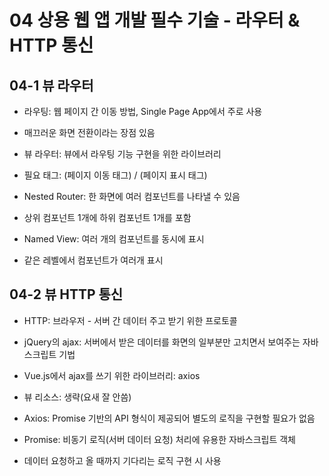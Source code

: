 # 04 상용 웹 앱 개발 필수 기술 - 라우터 & HTTP 통신

## 04-1 뷰 라우터
* 라우팅: 웹 페이지 간 이동 방법, Single Page App에서 주로 사용
* 매끄러운 화면 전환이라는 장점 있음

* 뷰 라우터: 뷰에서 라우팅 기능 구현을 위한 라이브러리
* 필요 태그: <router-link to="url">(페이지 이동 태그) / <router-view>(페이지 표시 태그)

* Nested Router: 한 화면에 여러 컴포넌트를 나타낼 수 있음
* 상위 컴포넌트 1개에 하위 컴포넌트 1개를 포함

* Named View: 여러 개의 컴포넌트를 동시에 표시
* 같은 레벨에서 컴포넌트가 여러개 표시

## 04-2 뷰 HTTP 통신
* HTTP: 브라우저 - 서버 간 데이터 주고 받기 위한 프로토콜
* jQuery의 ajax: 서버에서 받은 데이터를 화면의 일부분만 고치면서 보여주는 자바스크립트 기법
* Vue.js에서 ajax를 쓰기 위한 라이브러리: axios

* 뷰 리소스: 생략(요새 잘 안씀)

* Axios: Promise 기반의 API 형식이 제공되어 별도의 로직을 구현할 필요가 없음
* Promise: 비동기 로직(서버 데이터 요청) 처리에 유용한 자바스크립트 객체
* 데이터 요청하고 올 때까지 기다리는 로직 구현 시 사용
